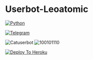 # Userbot-Leoatomic

[![Python](https://img.shields.io/badge/Made%20in-python-red.svg)](https://www.python.org/)

[![Telegram](https://img.shields.io/badge/Telegram-%20@Leoatomic-black.svg)](https://t.me/Leoatomic)

![Catuserbot](https://img.shields.io/badge/Crediti:-%20Catuserbot-cyan.svg)
![100101110](https://img.shields.io/badge/Crediti:-%20100101110-red.svg)

[![Deploy To Heroku](https://www.herokucdn.com/deploy/button.svg)](https://dashboard.heroku.com/new?button-url=https%3A%2F%2Fgithub.com%2Fleoatomic%2Fubotpack&template=https%3A%2F%2Fgithub.com%2Fleoatomic%2Fubotpack)
